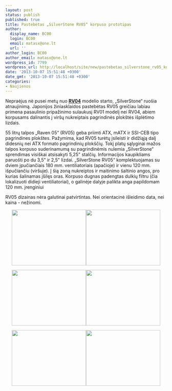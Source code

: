 ```yaml
---
layout: post
status: publish
published: true
title: Pastebėtas „SilverStone RV05“ korpuso prototipas
author:
  display_name: BC00
  login: BC00
  email: matasx@one.lt
  url: ''
author_login: BC00
author_email: matasx@one.lt
wordpress_id: 7799
wordpress_url: http://localhost/site/new/pastebetas_silverstone_rv05_korpuso_prototipas/
date: '2013-10-07 15:51:48 +0300'
date_gmt: '2013-10-07 15:51:48 +0300'
categories:
- Naujienos
---
```

<p>
	Nepraėjus nė pusei metų nuo <a href="http://www.technews.lt/naujiena/n/a/silverstone_raven_04_rv04.html"><strong>RV04</strong></a> modelio starto, &bdquo;SilverStone&ldquo; ruo&scaron;ia atnaujinimą. Japonijos žiniasklaidos pastebėtas RV05 greičiau labiau primena pasaulinio pripažinimo sulaukusį RV01 modelį nei RV04, abiem korpusams dalinantis į vir&scaron;ų nukreiptais pagrindinės plok&scaron;tės i&scaron;plėtimo lizdais.</p>
<p>
	55 litrų talpos &bdquo;Raven 05&ldquo; (RV05) geba priimti ATX, mATX ir SSI-CEB tipo pagrindines plok&scaron;tes. Pažymima, kad RV05 turėtų įsileisti ir didžiąją dalį didesnių nei ATX formato pagrindinių plok&scaron;čių. Tokį platų sąlyginai mažos talpos korpuso suderinamumą su pagrindinėmis nulemia &bdquo;SilverStone&ldquo; sprendimas visi&scaron;kai atsisakyti 5,25&quot; stalčių. Informacijos kaupikliams paruo&scaron;ti po du 3,5&quot; ir 2,5&quot; lizdai. &bdquo;SilverStone RV05&ldquo; komplektuojamas su dviem įpučiančiais 180 mm. ventiliatoriais (apačioje) ir vienu 120 mm. i&scaron;pučiančiu (vir&scaron;uje). Į &scaron;ią zoną nukreiptos ir maitinimo &scaron;altinio angos, pro kurias &scaron;alinamas į&scaron;ilęs oras. Korpuso dugnas padengtas dulkių filtru (čia lokalizuoti didieji ventiliatoriai), o galinėje dalyje palikta anga papildomam 120 mm. įrenginiui</p>
<p>
	RV05 dizainas nėra galutinai patvirtintas. Nei orientacinė i&scaron;leidimo data, nei kaina - nežinomi.</p>
<p style="text-align: center;">
	<a href="http://technews.lt/userfiles/RV05.jpg"><img alt="" src="http://technews.lt/userfiles/RV05.jpg" style="width: 232px; height: 174px;" /></a><a href="http://technews.lt/userfiles/RV05(1).jpg"><img alt="" src="http://technews.lt/userfiles/RV05(1).jpg" style="width: 232px; height: 174px;" /></a></p>
<p style="text-align: center;">
	<a href="http://technews.lt/userfiles/RV05(2).jpg"><img alt="" src="http://technews.lt/userfiles/RV05(2).jpg" style="width: 232px; height: 174px;" /></a><a href="http://technews.lt/userfiles/RV05(3).jpg"><img alt="" src="http://technews.lt/userfiles/RV05(3).jpg" style="width: 232px; height: 174px;" /></a></p>
<p style="text-align: center;">
	<a href="http://technews.lt/userfiles/RV05(4).jpg"><img alt="" src="http://technews.lt/userfiles/RV05(4).jpg" style="width: 232px; height: 174px;" /></a><a href="http://technews.lt/userfiles/RV05(5).jpg"><img alt="" src="http://technews.lt/userfiles/RV05(5).jpg" style="width: 232px; height: 174px;" /></a></p>
